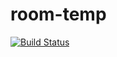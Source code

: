 # room-temp

[![Build Status](https://travis-ci.org/Torpus/room-temp.svg?branch=master)](https://travis-ci.org/Torpus/room-temp)
